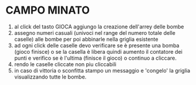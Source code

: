 # CAMPO MINATO

1. al click del tasto GIOCA aggiungo la creazione dell'arrey delle bombe
1. assegno numeri casuali (univoci nel range del numero totale delle caselle) alle bombe per poi abbinarle nella griglia esistente
1. ad ogni click delle caselle devo verificare se è presente una bomba (gioco finisce) o se la casella è libera quindi aumento il contatore dei punti e verifico se è l'ultima (finisce il gioco) o continuo a cliccare.
1. rendo le caselle cliccate non piu cliccabili
1. in caso di vittoria o sconfitta stampo un messaggio e 'congelo' la griglia visualizzando tutte le bombe.

